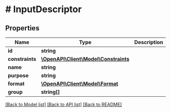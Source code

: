 # # InputDescriptor

## Properties

| Name            | Type                                                    | Description | Notes      |
| --------------- | ------------------------------------------------------- | ----------- | ---------- |
| **id**          | **string**                                              |             |
| **constraints** | [**\OpenAPI\Client\Model\Constraints**](Constraints.md) |             |
| **name**        | **string**                                              |             | [optional] |
| **purpose**     | **string**                                              |             | [optional] |
| **format**      | [**\OpenAPI\Client\Model\Format**](Format.md)           |             | [optional] |
| **group**       | **string[]**                                            |             | [optional] |

[[Back to Model list]](../../README.md#models) [[Back to API list]](../../README.md#endpoints) [[Back to README]](../../README.md)
